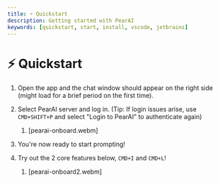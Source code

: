 ```yaml
---
title: ⚡️ Quickstart
description: Getting started with PearAI
keywords: [quickstart, start, install, vscode, jetbrains]
---
```


# ⚡️ Quickstart

1. Open the app and the chat window should appear on the right side (might load for a brief period on the first time).

2. Select PearAI server and log in. (Tip: If login issues arise, use `CMD+SHIFT+P` and select "Login to PearAI" to authenticate again)

   1. [pearai-onboard.webm]

3. You're now ready to start prompting!

4. Try out the 2 core features below, `CMD+I` and `CMD+L`!

   1. [pearai-onboard2.webm]
